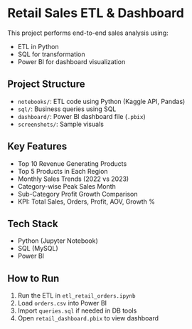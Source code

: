 #  Retail Sales ETL & Dashboard

This project performs end-to-end sales analysis using:
- ETL in Python
- SQL for transformation
- Power BI for dashboard visualization

## Project Structure

- `notebooks/`: ETL code using Python (Kaggle API, Pandas)
- `sql/`: Business queries using SQL
- `dashboard/`: Power BI dashboard file (`.pbix`)
- `screenshots/`: Sample visuals


## Key Features

- Top 10 Revenue Generating Products
- Top 5 Products in Each Region
- Monthly Sales Trends (2022 vs 2023)
- Category-wise Peak Sales Month
- Sub-Category Profit Growth Comparison
- KPI: Total Sales, Orders, Profit, AOV, Growth %


## Tech Stack

- Python (Jupyter Notebook)
- SQL (MySQL)
- Power BI

## How to Run

1. Run the ETL in `etl_retail_orders.ipynb`
2. Load `orders.csv` into Power BI
3. Import `queries.sql` if needed in DB tools
4. Open `retail_dashboard.pbix` to view dashboard


